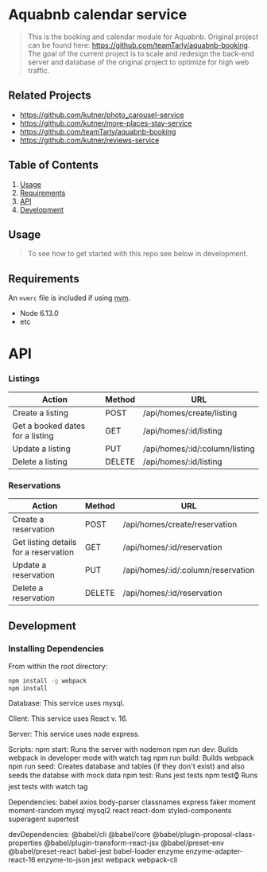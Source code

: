 # Aquabnb calendar service

> This is the booking and calendar module for Aquabnb. Original project can be found here: https://github.com/teamTarly/aquabnb-booking. The goal of the current project is to scale and redesign the back-end server and database of the original project to optimize for high web traffic.

## Related Projects

  - https://github.com/kutner/photo_carousel-service
  - https://github.com/kutner/more-places-stay-service
  - https://github.com/teamTarly/aquabnb-booking
  - https://github.com/kutner/reviews-service

## Table of Contents

1. [Usage](#Usage)
1. [Requirements](#requirements)
1. [API](#API)
1. [Development](#development)

## Usage

> To see how to get started with this repo see below in development.

## Requirements

An `nvmrc` file is included if using [nvm](https://github.com/creationix/nvm).

- Node 6.13.0
- etc

# API
### Listings
Action | Method | URL
-------|--------|----
Create a listing | POST | /api/homes/create/listing
Get a booked dates for a listing | GET | /api/homes/:id/listing
Update a listing | PUT | /api/homes/:id/:column/listing
Delete a listing | DELETE | /api/homes/:id/listing

### Reservations
Action | Method | URL
-------|--------|----
Create a reservation | POST | /api/homes/create/reservation
Get listing details for a reservation | GET | /api/homes/:id/reservation
Update a reservation | PUT | /api/homes/:id/:column/reservation
Delete a reservation | DELETE | /api/homes/:id/reservation

## Development

### Installing Dependencies

From within the root directory:

```sh
npm install -g webpack
npm install
```

Database:
This service uses mysql.

Client:
This service uses React v. 16.

Server:
This service uses node express.

Scripts:
npm start: Runs the server with nodemon
npm run dev: Builds webpack in developer mode with watch tag
npm run build: Builds webpack
npm run seed: Creates database and tables (if they don't exist) and also seeds the databse with mock data
npm test: Runs jest tests
npm test:watch: Runs jest tests with watch tag

Dependencies:
babel
axios
body-parser
classnames
express
faker
moment
moment-random
mysql
mysql2
react
react-dom
styled-components
superagent
supertest

devDependencies:
@babel/cli
@babel/core
@babel/plugin-proposal-class-properties
@babel/plugin-transform-react-jsx
@babel/preset-env
@babel/preset-react
babel-jest
babel-loader
enzyme
enzyme-adapter-react-16
enzyme-to-json
jest
webpack
webpack-cli


